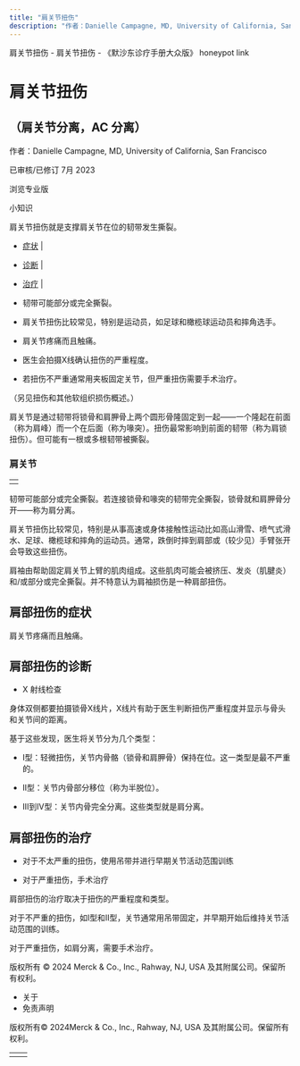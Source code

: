 ```yaml
---
title: "肩关节扭伤"
description: "作者：Danielle Campagne, MD, University of California, San Francisco"
---
```


﻿肩关节扭伤 \- 肩关节扭伤 \- 《默沙东诊疗手册大众版》 honeypot link

# 肩关节扭伤

## （肩关节分离，AC 分离）

作者：Danielle Campagne, MD, University of California, San Francisco

已审核/已修订 7月 2023

浏览专业版

小知识

肩关节扭伤就是支撑肩关节在位的韧带发生撕裂。

- [症状](#症状_v13967962_zh) \|
- [诊断](#诊断_v13967965_zh) \|
- [治疗](#治疗_v13967979_zh) \|

- 韧带可能部分或完全撕裂。

- 肩关节扭伤比较常见，特别是运动员，如足球和橄榄球运动员和摔角选手。

- 肩关节疼痛而且触痛。

- 医生会拍摄X线确认扭伤的严重程度。

- 若扭伤不严重通常用夹板固定关节，但严重扭伤需要手术治疗。


（另见扭伤和其他软组织损伤概述。）

肩关节是通过韧带将锁骨和肩胛骨上两个圆形骨隆固定到一起——一个隆起在前面（称为肩峰）而一个在后面（称为喙突）。扭伤最常影响到前面的韧带（称为肩锁扭伤）。但可能有一根或多根韧带被撕裂。

### 肩关节

|     |
| --- |
|  |

韧带可能部分或完全撕裂。若连接锁骨和喙突的韧带完全撕裂，锁骨就和肩胛骨分开——称为肩分离。

肩关节扭伤比较常见，特别是从事高速或身体接触性运动比如高山滑雪、喷气式滑水、足球、橄榄球和摔角的运动员。通常，跌倒时摔到肩部或（较少见）手臂张开会导致这些扭伤。

肩袖由帮助固定肩关节上臂的肌肉组成。这些肌肉可能会被挤压、发炎（肌腱炎）和/或部分或完全撕裂。并不特意认为肩袖损伤是一种肩部扭伤。

## 肩部扭伤的症状

肩关节疼痛而且触痛。

## 肩部扭伤的诊断

- X 射线检查


身体双侧都要拍摄锁骨X线片，X线片有助于医生判断扭伤严重程度并显示与骨头和关节间的距离。

基于这些发现，医生将关节分为几个类型：

- I型：轻微扭伤，关节内骨骼（锁骨和肩胛骨）保持在位。这一类型是最不严重的。

- II型：关节内骨部分移位（称为半脱位）。

- III到IV型：关节内骨完全分离。这些类型就是肩分离。


## 肩部扭伤的治疗

- 对于不太严重的扭伤，使用吊带并进行早期关节活动范围训练

- 对于严重扭伤，手术治疗


肩部扭伤的治疗取决于扭伤的严重程度和类型。

对于不严重的扭伤，如I型和II型，关节通常用吊带固定，并早期开始后维持关节活动范围的训练。

对于严重扭伤，如肩分离，需要手术治疗。



版权所有 © 2024
Merck & Co., Inc., Rahway, NJ, USA 及其附属公司。保留所有权利。

- 关于
- 免责声明

版权所有© 2024Merck & Co., Inc., Rahway, NJ, USA 及其附属公司。保留所有权利。

|     |     |
| --- | --- |
|  |  |